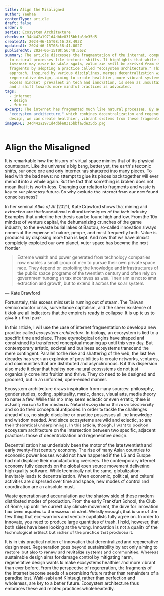 ```yaml
---
title: Align the Misaligned
author: Yeehaa
contentType: article
draft: false
order: 0
series: Ecosystem Architecture
checksum: 34d442a1971d4dbbe8315bbfa8de35d5
createdAt: 2024-06-15T08:56:28.493Z
updatedAt: 2024-06-15T08:58:41.002Z
publishedAt: 2024-06-15T08:56:40.560Z
summary: The article discusses the fragmentation of the internet, comparing it
  to natural processes like tectonic shifts. It highlights that while the
  internet may never be whole again, value can still be derived from its
  fragments by adopting a practice called "ecosystem architecture." This
  approach, inspired by various disciplines, merges decentralization with
  regenerative design, aiming to create healthier, more vibrant systems. The
  excess mindset, prevalent in tech and innovation, is seen as unsustainable,
  and a shift towards more mindful practices is advocated.
tags:
  - internet
  - design
  - future
excerpt: The internet has fragmented much like natural processes. By adopting
  "ecosystem architecture," which combines decentralization and regenerative
  design, we can create healthier, vibrant systems from these fragments.
imageURL: 34d442a1971d4dbbe8315bbfa8de35d5.png
---
```


# Align the Misaligned

It is remarkable how the history of virtual space mimics that of its physical counterpart. Like the universe's big bang, better yet, the earth's tectonic shifts, our once one and only internet has shattered into many pieces. To lead with the bad news: no attempt to glue its pieces back together will ever mend it into a whole again. But the fact that something is broken does not mean that it is worth-less. Changing our relation to fragments and waste is key to our planetary future. So why exclude the internet from our new found consciousness?

In her seminal *Atlas of AI* (2021), Kate Crawford shows that mining and extraction are the foundational cultural techniques of the tech industry. Examples that underline her thesis can be found high and low. From the 10x mindset of venture capital, the dehumanizing crunches of the game industry, to the e-waste burial lakes of Baotou, so-called innovation always comes at the expense of nature, people, and most frequently both. Value is produced by disposing more than is kept. And now that we have almost completely exploited our own planet, outer space has become the next frontier.

 > Extreme wealth and power generated from technology companies now enables a small group of men to pursue their own private space race. They depend on exploiting the knowledge and infrastructures of the public space programs of the twentieth century and often rely on government funding an tax incentives as well. Their aim is not to limit extraction and growth, but to extend it across the solar system.

— Kate Crawford

Fortunately, this excess mindset is running out of steam. The Taiwan semiconductor crisis, surveillance capitalism, and the sheer existence of tiktok are all indicators that the empire is ready to collapse. It is up to us to give it a final push.

In this article, I will use the case of internet fragmentation to develop a new practice called *ecosystem architecture*. In biology, an ecosystem is tied to a specific time and place. These etymological origins have shaped and constrained its transferred conceptual meaning up until this very day. But contemporary artistic, societal and business ecosystems transcend the mere contingent. Parallel to the rise and shattering of the web, the last few decades has seen an explosion of possibilities to create networks, ventures, and communities that are distributed and asynchronous. But this dispersion also made it clear that healthy non-natural ecosystems do not just organically come into fruition and thrive. They do need to be designed and groomed, but in an unforced, open-ended manner.

Ecosystem architecture draws inspiration from many sources: philosophy, gender studies, coding, spirituality, music, dance, visual arts, media theory to name a few. While this mix may seem eclectic or even erratic, there is actually reason to the madness. Natural ecosystems thrive on biodiversity and so do their conceptual antipodes. In order to tackle the challenges ahead of us, no single discipline or practice possesses all the knowledge and wisdom needed. And since ecosystems are wild and eclectic, so are their theoretical underpinnings. In this article, though, I want to position ecosystem architecture on the intersection between two specific, adjacent practices: those of decentralization and regenerative design.

Decentralization has undeniably been the motor of the late twentieth and early twenty-first century economy. The rise of many Asian countries to economic power houses would not have happened if the US and Europe had not displace their manufacturing oversees. The contemporary internet economy fully depends on the global open source movement delivering high quality software. While technically not the same, globalization inevitably leads to decentralization. When economic, political, and cultural activities are dispersed over time and space, new modes of control and coordination are an absolute must.

Waste generation and accumulation are the shadow side of these modern distributed modes of production. From the early Frankfurt School, the Club of Rome, up until the current day climate movement, the drive for innovation has been equated to the excess mindset. Weirdly enough, that is one of the few thing that eco-warriors and venture capitalists fully agree on. In order to innovate, you need to produce large quantities of trash. I hold, however, that both sides have been looking at the wrong. Innovation is not a quality of the technological artifact but rather of the practice that produces it. 

It is in this practical notion of innovation that decentralized and regenerative design meet. Regeneration goes beyond sustainability by not only aiming to restore, but also to renew and revitalize systems and communities. Whereas sustainable design aims for damage control by mitigating harm, regenerative design wants to make ecosystems healthier and more vibrant than ever before. From the perspective of regeneration, the fragments of the internet become seeds of a promising future rather than remainders of a paradise lost. Wabi-sabi and Kintsugi, rather than perfection and wholeness, are key to a better future. Ecosystem architecture thus embraces these and related practices wholeheartedly.

